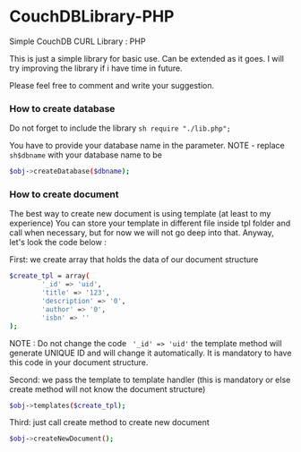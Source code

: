 # CouchDBLibrary-PHP
Simple CouchDB CURL Library : PHP

This is just a simple library for basic use. Can be extended as it goes.
I will try improving the library if i have time in future.

Please feel free to comment and write your suggestion.


### How to create database
Do not forget to include the library ```sh require "./lib.php"; ```

You have to provide your database name in the parameter.
NOTE - replace ```sh$dbname``` with your database name to be
```sh
$obj->createDatabase($dbname);
```

### How to create document
The best way to create new document is using template (at least to my experience)
You can store your template in different file inside tpl folder and call when necessary, 
but for now we will not go deep into that. Anyway, let's look the code below :

First: we create array that holds the data of our document structure
```sh
$create_tpl = array(
		'_id' => 'uid',
		'title' => '123',
		'description' => '0',
		'author' => '0',
		'isbn' => ''
);
```
NOTE : Do not change the code ``` '_id' => 'uid'``` the template method will generate UNIQUE ID and will change it automatically. It is mandatory to have this code in your document structure.

Second: we pass the template to template handler (this is mandatory or else create method will not know the document structure)
```sh
$obj->templates($create_tpl);
```
Third: just call create method to create new document
```sh
$obj->createNewDocument();
```
